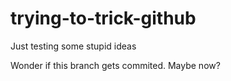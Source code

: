 trying-to-trick-github
======================

Just testing some stupid ideas

Wonder if this branch gets commited. Maybe now?
